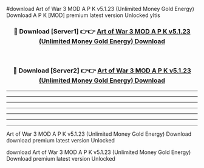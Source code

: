 #download Art of War 3 MOD A P K v5.1.23 (Unlimited Money Gold Energy) Download A P K [MOD] premium latest version Unlocked yltis 



<div align="center">
<h3>🔴 Download [Server1] 👉👉 <a href="https://apkdownload-94cd0.web.app/">Art of War 3 MOD A P K v5.1.23 (Unlimited Money Gold Energy) Download</a></h3><br>

<h3>🔴 Download [Server2] 👉👉 <a href="https://apkdownload-94cd0.web.app/">Art of War 3 MOD A P K v5.1.23 (Unlimited Money Gold Energy) Download</a></h3>
</div>





----------------------------------------------------------

----------------------------------------------------------

----------------------------------------------------------

----------------------------------------------------------

----------------------------------------------------------

----------------------------------------------------------

----------------------------------------------------------

Art of War 3 MOD A P K v5.1.23 (Unlimited Money Gold Energy) Download download premium latest version Unlocked

download Art of War 3 MOD A P K v5.1.23 (Unlimited Money Gold Energy) Download premium latest version Unlocked
